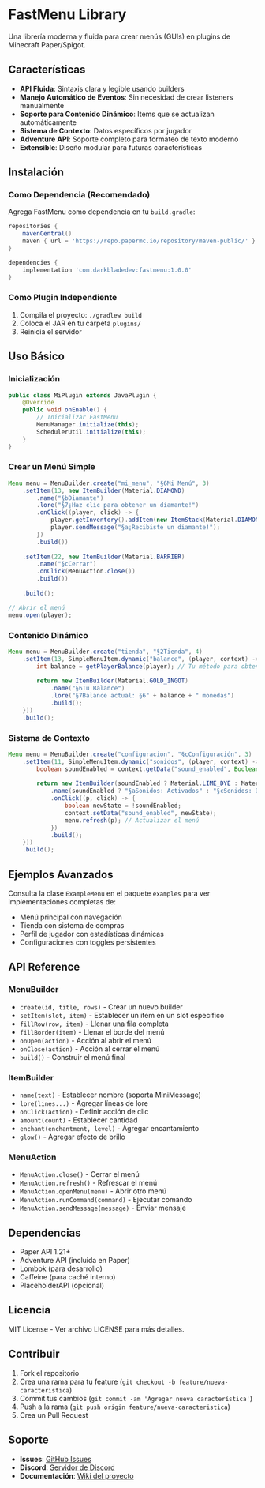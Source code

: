 # FastMenu Library

Una librería moderna y fluida para crear menús (GUIs) en plugins de Minecraft Paper/Spigot.

## Características

- **API Fluida**: Sintaxis clara y legible usando builders
- **Manejo Automático de Eventos**: Sin necesidad de crear listeners manualmente
- **Soporte para Contenido Dinámico**: Items que se actualizan automáticamente
- **Sistema de Contexto**: Datos específicos por jugador
- **Adventure API**: Soporte completo para formateo de texto moderno
- **Extensible**: Diseño modular para futuras características

## Instalación

### Como Dependencia (Recomendado)

Agrega FastMenu como dependencia en tu `build.gradle`:

```gradle
repositories {
    mavenCentral()
    maven { url = 'https://repo.papermc.io/repository/maven-public/' }
}

dependencies {
    implementation 'com.darkbladedev:fastmenu:1.0.0'
}
```

### Como Plugin Independiente

1. Compila el proyecto: `./gradlew build`
2. Coloca el JAR en tu carpeta `plugins/`
3. Reinicia el servidor

## Uso Básico

### Inicialización

```java
public class MiPlugin extends JavaPlugin {
    @Override
    public void onEnable() {
        // Inicializar FastMenu
        MenuManager.initialize(this);
        SchedulerUtil.initialize(this);
    }
}
```

### Crear un Menú Simple

```java
Menu menu = MenuBuilder.create("mi_menu", "§6Mi Menú", 3)
    .setItem(13, new ItemBuilder(Material.DIAMOND)
        .name("§bDiamante")
        .lore("§7¡Haz clic para obtener un diamante!")
        .onClick((player, click) -> {
            player.getInventory().addItem(new ItemStack(Material.DIAMOND));
            player.sendMessage("§a¡Recibiste un diamante!");
        })
        .build())
    
    .setItem(22, new ItemBuilder(Material.BARRIER)
        .name("§cCerrar")
        .onClick(MenuAction.close())
        .build())
    
    .build();

// Abrir el menú
menu.open(player);
```

### Contenido Dinámico

```java
Menu menu = MenuBuilder.create("tienda", "§2Tienda", 4)
    .setItem(13, SimpleMenuItem.dynamic("balance", (player, context) -> {
        int balance = getPlayerBalance(player); // Tu método para obtener balance
        
        return new ItemBuilder(Material.GOLD_INGOT)
            .name("§6Tu Balance")
            .lore("§7Balance actual: §6" + balance + " monedas")
            .build();
    }))
    .build();
```

### Sistema de Contexto

```java
Menu menu = MenuBuilder.create("configuracion", "§cConfiguración", 3)
    .setItem(11, SimpleMenuItem.dynamic("sonidos", (player, context) -> {
        boolean soundEnabled = context.getData("sound_enabled", Boolean.class, true);
        
        return new ItemBuilder(soundEnabled ? Material.LIME_DYE : Material.GRAY_DYE)
            .name(soundEnabled ? "§aSonidos: Activados" : "§cSonidos: Desactivados")
            .onClick((p, click) -> {
                boolean newState = !soundEnabled;
                context.setData("sound_enabled", newState);
                menu.refresh(p); // Actualizar el menú
            })
            .build();
    }))
    .build();
```

## Ejemplos Avanzados

Consulta la clase `ExampleMenu` en el paquete `examples` para ver implementaciones completas de:

- Menú principal con navegación
- Tienda con sistema de compras
- Perfil de jugador con estadísticas dinámicas
- Configuraciones con toggles persistentes

## API Reference

### MenuBuilder

- `create(id, title, rows)` - Crear un nuevo builder
- `setItem(slot, item)` - Establecer un item en un slot específico
- `fillRow(row, item)` - Llenar una fila completa
- `fillBorder(item)` - Llenar el borde del menú
- `onOpen(action)` - Acción al abrir el menú
- `onClose(action)` - Acción al cerrar el menú
- `build()` - Construir el menú final

### ItemBuilder

- `name(text)` - Establecer nombre (soporta MiniMessage)
- `lore(lines...)` - Agregar líneas de lore
- `onClick(action)` - Definir acción de clic
- `amount(count)` - Establecer cantidad
- `enchant(enchantment, level)` - Agregar encantamiento
- `glow()` - Agregar efecto de brillo

### MenuAction

- `MenuAction.close()` - Cerrar el menú
- `MenuAction.refresh()` - Refrescar el menú
- `MenuAction.openMenu(menu)` - Abrir otro menú
- `MenuAction.runCommand(command)` - Ejecutar comando
- `MenuAction.sendMessage(message)` - Enviar mensaje

## Dependencias

- Paper API 1.21+
- Adventure API (incluida en Paper)
- Lombok (para desarrollo)
- Caffeine (para caché interno)
- PlaceholderAPI (opcional)

## Licencia

MIT License - Ver archivo LICENSE para más detalles.

## Contribuir

1. Fork el repositorio
2. Crea una rama para tu feature (`git checkout -b feature/nueva-caracteristica`)
3. Commit tus cambios (`git commit -am 'Agregar nueva característica'`)
4. Push a la rama (`git push origin feature/nueva-caracteristica`)
5. Crea un Pull Request

## Soporte

- **Issues**: [GitHub Issues](https://github.com/darkbladedev/fastmenu/issues)
- **Discord**: [Servidor de Discord](https://discord.gg/tu-servidor)
- **Documentación**: [Wiki del proyecto](https://github.com/darkbladedev/fastmenu/wiki)